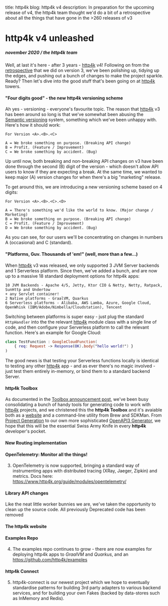 title: http4k blog: http4k v4
description: In preparation for the upcoming release of v4, the http4k team thought we'd do a bit of a retrospective about all the things that have gone in the >260 releases of v3

# http4k v4 unleashed

##### november 2020 / the http4k team

Well, at last it's here - after 3 years - [http4k] v4! Following on from the [retrospective](/blog/retrospective_v3) that we did on version 3, we've been polishing up, tidying up the edges, and pushing out a bunch of changes to make the project sparkle. Ready? Then let's dive into the good stuff that's been going on at [http4k] towers.

#### "Four digits good" - the new http4k versioning scheme
Ah yes - versioning - everyone's favourite topic. The reason that [http4k] v3 has been around so long is that we've somewhat been abusing the [Semantic versioning](https://semver.org/) system, something which we've been unhappy with. Here's how it should work:

```
For Version <A>.<B>.<C>

A = We broke something on purpose. (Breaking API change)
B = Profit. (Feature / Improvement)
C = We broke something by accident. (Bug)
```

Up until now, both breaking and non-breaking API changes on v3 have been done through the second (B) digit of the version - which doesn't allow API users to know if they are expecting a break. At the same time, we wanted to keep major (A) version changes for when there's a big "marketing" release.

To get around this, we are introducing a new versioning scheme based on 4 digits:
```
For Version <A>.<B>.<C>.<D>

A = There's something we'd like the world to know. (Major change / Marketing)
B = We broke something on purpose. (Breaking API change)
C = Profit. (Feature / Improvement)
D = We broke something by accident. (Bug)
```

As you can see, for our users we'll be concentrating on changes in numbers A (occasional) and C (standard).

#### "Platforms, Guv. Thousands of 'em!" (well, more than a few...)
When [http4k] v3 was released, we only supported 3 JVM Server backends and 1 Serverless platform. Since then, we've added a bunch, and are now up to a massive 18 standard deployment options for http4k apps:
```
10 JVM Backends - Apache 4/5, Jetty, Ktor CIO & Netty, Netty, Ratpack, SunHttp and Undertow
+ any Servlet container!
2 Native platforms - GraalVM, Quarkus
6 Serverless platforms - Alibaba, AWS Lamba, Azure, Google Cloud, OpenWhisk (IBM/Adobe/Nimbella/Cloudstation), Tencent
```

Switching between platforms is super easy - just plug the standard `HttpHandler` into the the relevant [http4k] module class with a single line of code, and then configure your Serverless platform to call the relevant function. Here's an example for Google Cloud:
```kotlin
class TestFunction : GoogleCloudFunction(
    { req: Request -> Response(OK).body("hello world!") }
)
```

The good news is that testing your Serverless functions locally is identical to testing any other [http4k] app - and as ever there's no magic involved - just test them entirely in-memory, or bind them to a standard backend Server.

#### http4k Toolbox
As documented in the [Toolbox announcement post](/blog/guns_for_show), we've been busy consolidating a bunch of handy tools for generating code to work with [http4k] projects, and we christened this the **http4k Toolbox** and it's avaiable both as a [website](https://toolbox.httpk.org) and a command-line utility from Brew and SDKMan. From [Project Generation](https://toolbox.httpk.org/project) to our own more sophisticated [OpenAPI3 Generator](https://toolbox.httpk.org/openapi), we hope that this will be the essential Swiss Army Knife in every **http4k** developer's pocket.

#### New Routing implementation

#### OpenTelemetry: Monitor all the things!
3. OpenTelemetry is now supported, bringing a standard way of instrumenting apps with distributed tracing (XRay, Jaeger, Zipkin) and metrics. Docs here: https://www.http4k.org/guide/modules/opentelemetry/

#### Library API changes
Like the neat little worker bunnies we are, we've taken the opportunity to clean up the source code. All previously Deprecated code has been removed

#### The http4k website

#### Examples Repo
4. The examples repo continues to grow - there are now examples for deploying http4k apps to *GraalVM* and *Quarkus*, and an 
https://github.com/http4k/examples

#### http4k Connect
5. http4k-connect is our newest project which we hope to eventually standardise patterns for building 3rd party adapters to various backend services, and for building your own Fakes (backed by data-stores such as InMemory and Redis). 

[http4k]: https://http4k.org
[Slack]: http://slack.kotlinlang.org/
